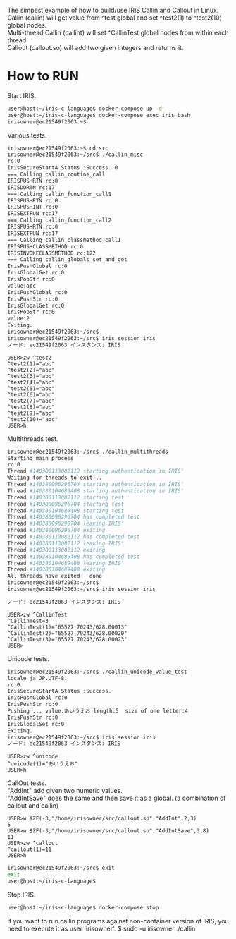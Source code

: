 The simpest example of how to build/use IRIS Callin and Callout in Linux.  
Callin (callin) will get value from ^test global and set ^test2(1) to ^test2(10) global nodes.  
Multi-thread Callin (callint) will set ^CallinTest global nodes from within each thread.  
Callout (callout.so) will add two given integers and returns it.  
# How to RUN

Start IRIS.
```bash
user@host:~/iris-c-language$ docker-compose up -d
user@host:~/iris-c-language$ docker-compose exec iris bash
irisowner@ec21549f2063:~$
```
Various tests.
```bash
irisowner@ec21549f2063:~$ cd src
irisowner@ec21549f2063:~/src$ ./callin_misc
rc:0
IrisSecureStartA Status :Success. 0
=== Calling callin_routine_call
IRISPUSHRTN rc:0
IRISDORTN rc:17
=== Calling callin_function_call1
IRISPUSHRTN rc:0
IRISPUSHINT rc:0
IRISEXTFUN rc:17
=== Calling callin_function_call2
IRISPUSHRTN rc:0
IRISEXTFUN rc:17
=== Calling callin_classmethod_call1
IRISPUSHCLASSMETHOD rc:0
IRISINVOKECLASSMETHOD rc:122
=== Calling callin_globals_set_and_get
IrisPushGlobal rc:0
IrisGlobalGet rc:0
IrisPopStr rc:0
value:abc
IrisPushGlobal rc:0
IrisPushStr rc:0
IrisGlobalGet rc:0
IrisPopStr rc:0
value:2
Exiting.
irisowner@ec21549f2063:~/src$
irisowner@ec21549f2063:~/src$ iris session iris
ノード: ec21549f2063 インスタンス: IRIS
```
```ObjectScript
USER>zw ^test2
^test2(1)="abc"
^test2(2)="abc"
^test2(3)="abc"
^test2(4)="abc"
^test2(5)="abc"
^test2(6)="abc"
^test2(7)="abc"
^test2(8)="abc"
^test2(9)="abc"
^test2(10)="abc"
USER>h
```
Multithreads test.
```bash
irisowner@ec21549f2063:~/src$ ./callin_multithreads
Starting main process
rc:0
Thread #140380113082112 starting authentication in IRIS'
Waiting for threads to exit...
Thread #140380096296704 starting authentication in IRIS'
Thread #140380104689408 starting authentication in IRIS'
Thread #140380113082112 starting test
Thread #140380096296704 starting test
Thread #140380104689408 starting test
Thread #140380096296704 has completed test
Thread #140380096296704 leaving IRIS'
Thread #140380096296704 exiting
Thread #140380113082112 has completed test
Thread #140380113082112 leaving IRIS'
Thread #140380113082112 exiting
Thread #140380104689408 has completed test
Thread #140380104689408 leaving IRIS'
Thread #140380104689408 exiting
All threads have exited - done
irisowner@ec21549f2063:~/src$
irisowner@ec21549f2063:~/src$ iris session iris

ノード: ec21549f2063 インスタンス: IRIS
```
```ObjectScript
USER>zw ^CallinTest
^CallinTest=3
^CallinTest(1)="65527,70243/628.00013"
^CallinTest(2)="65527,70243/628.00020"
^CallinTest(3)="65527,70243/628.00023"
USER>
```
Unicode tests.
```bash
irisowner@ec21549f2063:~/src$ ./callin_unicode_value_test
locale ja_JP.UTF-8.
rc:0
IrisSecureStartA Status :Success.
IrisPushGlobal rc:0
IrisPushStr rc:0
Pushing ... value:あいうえお length:5  size of one letter:4
IrisPushStr rc:0
IrisGlobalSet rc:0
Exiting.
irisowner@ec21549f2063:~/src$ iris session iris
ノード: ec21549f2063 インスタンス: IRIS
```
```ObjectScript
USER>zw ^unicode
^unicode(1)="あいうえお"
USER>h
```
CallOut tests.  
"AddInt" add given two numeric values.  
"AddIntSave" does the same and then save it as a global. (a combination of callout and callin)
```ObjectScript
USER>w $ZF(-3,"/home/irisowner/src/callout.so","AddInt",2,3)
5
USER>w $ZF(-3,"/home/irisowner/src/callout.so","AddIntSave",3,8)
11
USER>zw ^callout
^callout(1)=11
USER>h
```
```bash
irisowner@ec21549f2063:~/src$ exit
exit
user@host:~/iris-c-language$
```

Stop IRIS.
```bash
user@host:~/iris-c-language$ docker-compose stop
```


If you want to run callin programs against non-container version of IRIS, you need to execute it as user 'irisowner'. 
$ sudo -u irisowner ./callin

